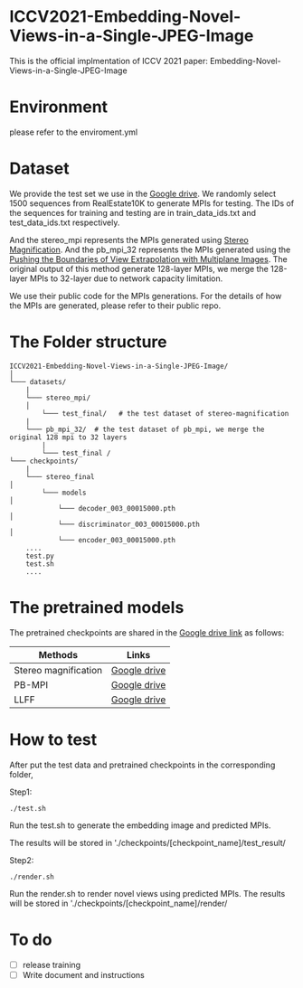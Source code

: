 # ICCV2021-Embedding-Novel-Views-in-a-Single-JPEG-Image

This is the official implmentation of ICCV 2021 paper:
Embedding-Novel-Views-in-a-Single-JPEG-Image

# Environment
please refer to the enviroment.yml

# Dataset
We provide the test set we use in the [Google drive](https://drive.google.com/drive/folders/1kK8bPSjJEPIGDBjD9sPtVstLRCx0i7Vn?usp=share_link). 
We randomly select 1500 sequences from RealEstate10K to generate MPIs for testing. 
The IDs of the sequences for training and testing are in train_data_ids.txt and test_data_ids.txt respectively. 

And the stereo_mpi represents the MPIs generated using [Stereo Magnification](https://github.com/google/stereo-magnification#stereo-magnification-learning-view-synthesis-using-multiplane-images).
And the pb_mpi_32 represents the MPIs generated using the [Pushing the Boundaries of View Extrapolation with Multiplane Images](https://github.com/google-research/google-research/blob/master/mpi_extrapolation/README.md). The original output of this method generate 128-layer MPIs, we merge the 128-layer MPIs to 32-layer due to network capacity limitation.

We use their public code for the MPIs generations. For the details of how the MPIs are generated, please refer to their public repo.


# The Folder structure
```
ICCV2021-Embedding-Novel-Views-in-a-Single-JPEG-Image/
│
└─── datasets/
    |
    └─── stereo_mpi/
    │
        └─── test_final/   # the test dataset of stereo-magnification
	|
	└─── pb_mpi_32/  # the test dataset of pb_mpi, we merge the original 128 mpi to 32 layers
	    |
	    └─── test_final /
└─── checkpoints/
    |
    └─── stereo_final
│
        └─── models
│
            └─── decoder_003_00015000.pth
│
            └─── discriminator_003_00015000.pth
│
            └─── encoder_003_00015000.pth
    ....
    test.py
    test.sh
    ....
```

# The pretrained models
The pretrained checkpoints are shared in the [Google drive link](https://drive.google.com/drive/folders/1TwKgB2g2H92u_xuUm5A8jmVXYES2Yq5o?usp=sharing) as follows:

|  Methods   | Links  |
|  ----  | ----  |
| Stereo magnification | [Google drive](https://drive.google.com/drive/folders/1x9_QektXnHniVuIpidH4opM6AOQrDgQE?usp=sharing) |
| PB-MPI | [Google drive](https://drive.google.com/drive/folders/111yGAdFgbQ_MI3FRjAoG3pPbPrRFtr6Q?usp=share_link) |
| LLFF | [Google drive](https://drive.google.com/drive/folders/1m39PW8FgdockDU3-UC3OJD30CucGmOcG?usp=share_link) |

# How to test
After put the test data and pretrained checkpoints in the corresponding folder, 

Step1:
```
./test.sh
```
Run the test.sh to generate the embedding image and predicted MPIs. 

The results will be stored in './checkpoints/[checkpoint_name]/test_result/

Step2:
```
./render.sh
```
Run the render.sh to render novel views using predicted MPIs.
The results will be stored in './checkpoints/[checkpoint_name]/render/



# To do
- [ ] release training 
- [ ] Write document and instructions
